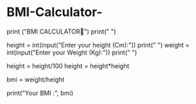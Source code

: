 # BMI-Calculator-

print ("BMI CALCULATOR📱")
print("                              ")

height = int(input("Enter your height (Cm):"))
print("                              ")
weight = int(input("Enter your Weight (Kg):"))
print("                              ")

height = height/100
height = height*height

bmi = weight/height

print("Your BMI :", bmi)
